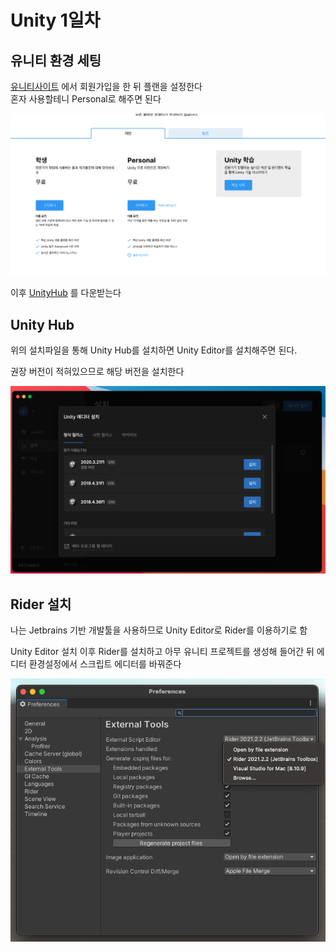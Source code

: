 # Unity 1일차

## 유니티 환경 세팅

[유니티사이트](https://unity.com/kr/solutions/gaming-services) 에서 회원가입을 한 뒤 플랜을 설정한다  
혼자 사용할테니 Personal로 해주면 된다

![플랜 설정](./images/image01.png)

이후 [UnityHub](https://unity.com/download?_ga=2.202354001.1124891199.1635245694-97471287.1635245694) 를 다운받는다

## Unity Hub

위의 설치파일을 통해 Unity Hub를 설치하면 Unity Editor를 설치해주면 된다.

권장 버전이 적혀있으므로 해당 버전을 설치한다

![유니티 에디터 설치](./images/image02.png)


## Rider 설치

나는 Jetbrains 기반 개발툴을 사용하므로 Unity Editor로 Rider를 이용하기로 함

Unity Editor 설치 이후 Rider를 설치하고 아무 유니티 프로젝트를 생성해 들어간 뒤 에디터 환경설정에서 스크립트 에디터를 바꿔준다

![유니티 에디터 변경](./images/image03.png)
